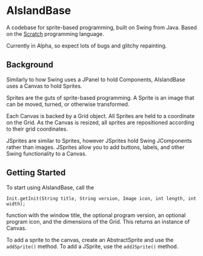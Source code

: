 # AIslandBase

A codebase for sprite-based programming, built on Swing from Java. Based on the [Scratch](https://github.com/LLK/) programming language.

Currently in Alpha, so expect lots of bugs and glitchy repainting.

## Background

Similarly to how Swing uses a JPanel to hold Components, AIslandBase uses a Canvas to hold Sprites.

Sprites are the guts of sprite-based programming. A Sprite is an image that can be moved, turned, or otherwise transformed. 

Each Canvas is backed by a Grid object. All Sprites are held to a coordinate on the Grid. 
As the Canvas is resized, all sprites are repositioned according to their grid coordinates.

JSprites are similar to Sprites, however JSprites hold Swing JComponents rather than images. JSprites allow you to add buttons, labels, and other Swing functionality to a Canvas.

## Getting Started

To start using AIslandBase, call the

`Init.getInit(String title, String version, Image icon, int length, int width);`

function with the window title, the optional program version, an optional program icon, and the dimensions of the Grid.
This returns an instance of Canvas. 

To add a sprite to the canvas, create an AbstractSprite and use the `addSprite()` method. To add a JSprite, use the `addJSprite()` method.
